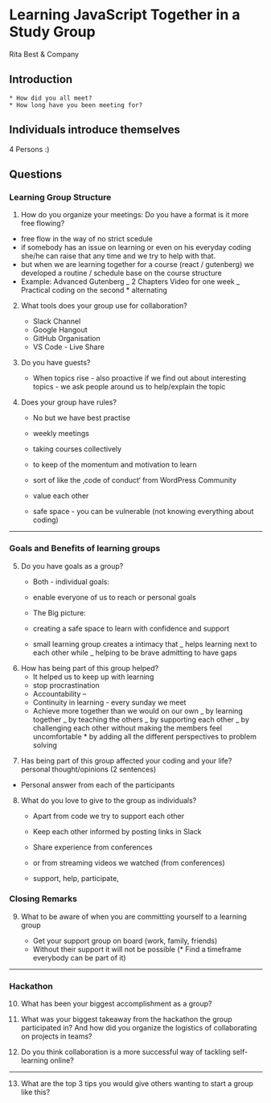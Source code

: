 # Learning JavaScript Together in a Study Group

Rita Best & Company

## Introduction

    * How did you all meet?
    * How long have you been meeting for?

## Individuals introduce themselves

4 Persons :)

## Questions

### Learning Group Structure

1. How do you organize your meetings:
   Do you have a format is it more free flowing?

-   free flow in the way of no strict scedule
-   if somebody has an issue on learning or even on his everyday coding she/he can raise that any time and we try to help with that.
-   but when we are learning together for a course (react / gutenberg) we developed a routine / schedule base on the course structure
-   Example: Advanced Gutenberg
    _ 2 Chapters Video for one week
    _ Practical coding on the second \* alternating

2. What tools does your group use for collaboration?

    - Slack Channel
    - Google Hangout
    - GitHub Organisation
    - VS Code - Live Share

3. Do you have guests?
    - When topics rise - also proactive if we find out about interesting topics - we ask people around us to help/explain the topic

4) Does your group have rules?

    - No but we have best practise
    - weekly meetings
    - taking courses collectively
    - to keep of the momentum and motivation to learn

    - sort of like the ‚code of conduct‘ from WordPress Community
    - value each other
    - safe space - you can be vulnerable (not knowing everything about coding)

---

### Goals and Benefits of learning groups

5. Do you have goals as a group?

    - Both - individual goals:
    - enable everyone of us to reach or personal goals

    - The Big picture:
    - creating a safe space to learn with confidence and support
    - small learning group creates a intimacy that
      _ helps learning next to each other while
      _ helping to be brave admitting to have gaps

6) How has being part of this group helped?
    - It helped us to keep up with learning
    - stop procrastination
    - Accountability –
    - Continuity in learning - every sunday we meet
    - Achieve more together than we would on our own
      _ by learning together
      _ by teaching the others
      _ by supporting each other
      _ by challenging each other without making the members feel uncomfortable \* by adding all the different perspectives to problem solving

7. Has being part of this group affected your coding and your life?
   personal thought/opinions (2 sentences)

-   Personal answer from each of the participants

8. What do you love to give to the group as individuals?

    - Apart from code we try to support each other
    - Keep each other informed by posting links in Slack
    - Share experience from conferences
    - or from streaming videos we watched (from conferences)

    - support, help, participate,

### Closing Remarks

9. What to be aware of when you are committing yourself to a learning group

    - Get your support group on board (work, family, friends)
    - Without their support it will not be possible
      (\* Find a timeframe everybody can be part of it)

---

### Hackathon

10. What has been your biggest accomplishment as a group?

11. What was your biggest takeaway from the hackathon the group participated in? And how did you organize the logistics of collaborating on projects in teams?

12. Do you think collaboration is a more successful way of tackling self-learning online?

---

13. What are the top 3 tips you would give others wanting to start a group like this?
